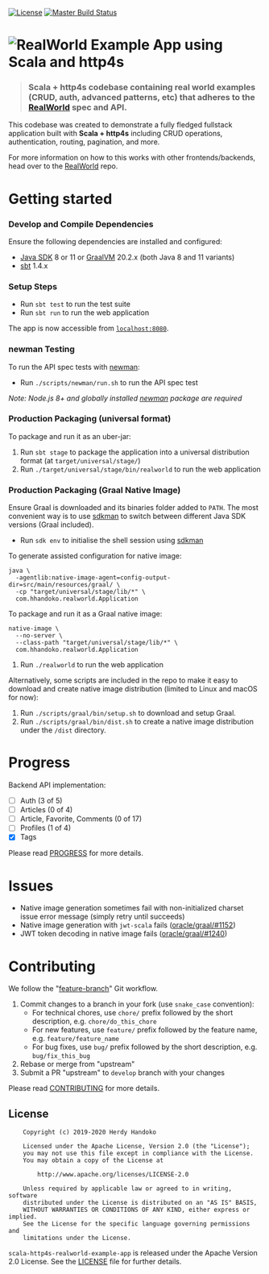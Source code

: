[![License](https://img.shields.io/badge/license-Apache--2.0-brightgreen.svg)](LICENSE)
[![Master Build Status](https://api.travis-ci.org/hhandoko/scala-http4s-realworld-example-app.svg?branch=master)](https://travis-ci.org/hhandoko/scala-http4s-realworld-example-app)

# ![RealWorld Example App using Scala and http4s](media/http4s-realworld-logo.png)

> ### Scala + http4s codebase containing real world examples (CRUD, auth, advanced patterns, etc) that adheres to the [RealWorld](https://github.com/gothinkster/realworld) spec and API.

This codebase was created to demonstrate a fully fledged fullstack application built with **Scala + http4s** including CRUD operations, authentication, routing, pagination, and more.

For more information on how to this works with other frontends/backends, head over to the [RealWorld](https://github.com/gothinkster/realworld) repo.

# Getting started

### Develop and Compile Dependencies

Ensure the following dependencies are installed and configured:

  - [Java SDK] 8 or 11 or [GraalVM] 20.2.x (both Java 8 and 11 variants)
  - [sbt] 1.4.x

### Setup Steps

  - Run `sbt test` to run the test suite
  - Run `sbt run` to run the web application

The app is now accessible from [`localhost:8080`](http://localhost:8080).

### newman Testing

To run the API spec tests with [newman]:

  - Run `./scripts/newman/run.sh` to run the API spec test

_Note: Node.js 8+ and globally installed [newman] package are required_

### Production Packaging (universal format)

To package and run it as an uber-jar:

  1. Run `sbt stage` to package the application into a universal distribution format (at `target/universal/stage/`)
  2. Run `./target/universal/stage/bin/realworld` to run the web application

### Production Packaging (Graal Native Image)

Ensure Graal is downloaded and its binaries folder added to `PATH`. The most convenient way is to use [sdkman] to switch between different Java SDK versions (Graal included).

  - Run `sdk env` to initialise the shell session using [sdkman]

To generate assisted configuration for native image:

```shell
java \
  -agentlib:native-image-agent=config-output-dir=src/main/resources/graal/ \
  -cp "target/universal/stage/lib/*" \
  com.hhandoko.realworld.Application
```

To package and run it as a Graal native image:

```shell
native-image \
  --no-server \
  --class-path "target/universal/stage/lib/*" \
  com.hhandoko.realworld.Application
```

  1. Run `./realworld` to run the web application

Alternatively, some scripts are included in the repo to make it easy to download and create native image distribution (limited to Linux and macOS for now):

  1. Run `./scripts/graal/bin/setup.sh` to download and setup Graal.
  2. Run `./scripts/graal/bin/dist.sh` to create a native image distribution under the `/dist` directory. 

# Progress

Backend API implementation:

  - [ ] Auth (3 of 5)
  - [ ] Articles (0 of 4)
  - [ ] Article, Favorite, Comments (0 of 17)
  - [ ] Profiles (1 of 4)
  - [x] Tags

Please read [PROGRESS] for more details.

# Issues

  - Native image generation sometimes fail with non-initialized charset issue error message (simply retry until succeeds)
  - Native image generation with `jwt-scala` fails ([oracle/graal/#1152](https://github.com/oracle/graal/issues/1152))
  - JWT token decoding in native image fails ([oracle/graal/#1240](https://github.com/oracle/graal/issues/1240))

# Contributing

We follow the "[feature-branch]" Git workflow.

  1. Commit changes to a branch in your fork (use `snake_case` convention):
     - For technical chores, use `chore/` prefix followed by the short description, e.g. `chore/do_this_chore`
     - For new features, use `feature/` prefix followed by the feature name, e.g. `feature/feature_name`
     - For bug fixes, use `bug/` prefix followed by the short description, e.g. `bug/fix_this_bug`
  1. Rebase or merge from "upstream"
  1. Submit a PR "upstream" to `develop` branch with your changes

Please read [CONTRIBUTING] for more details.


## License

```
    Copyright (c) 2019-2020 Herdy Handoko

    Licensed under the Apache License, Version 2.0 (the "License");
    you may not use this file except in compliance with the License.
    You may obtain a copy of the License at

        http://www.apache.org/licenses/LICENSE-2.0

    Unless required by applicable law or agreed to in writing, software
    distributed under the License is distributed on an "AS IS" BASIS,
    WITHOUT WARRANTIES OR CONDITIONS OF ANY KIND, either express or implied.
    See the License for the specific language governing permissions and
    limitations under the License.
```

`scala-http4s-realworld-example-app` is released under the Apache Version 2.0 License. See the [LICENSE] file for further details.


[CONTRIBUTING]: https://github.com/hhandoko/scala-http4s-realworld-example-app/blob/master/CONTRIBUTING.md
[feature-branch]: http://nvie.com/posts/a-successful-git-branching-model/
[GraalVM]: https://www.graalvm.org/
[Java SDK]: https://adoptopenjdk.net/
[LICENSE]: https://github.com/hhandoko/scala-http4s-realworld-example-app/blob/master/LICENSE
[newman]: https://github.com/postmanlabs/newman
[PROGRESS]: https://github.com/hhandoko/scala-http4s-realworld-example-app/blob/master/PROGRESS.md
[sbt]: https://www.scala-sbt.org/
[sdkman]: https://sdkman.io/

